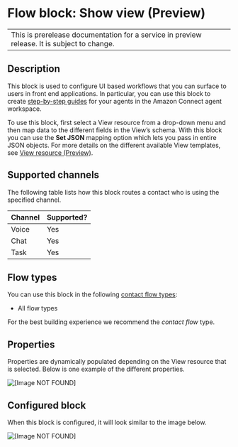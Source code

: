 # Flow block: Show view \(Preview\)<a name="show-view-block"></a>


|  | 
| --- |
| This is prerelease documentation for a service in preview release\. It is subject to change\. | 

## Description<a name="show-view-block-description"></a>

This block is used to configure UI based workflows that you can surface to users in front end applications\. In particular, you can use this block to create [step\-by\-step guides](https://docs.aws.amazon.com/connect/latest/adminguide/step-by-step-guided-experiences.html) for your agents in the Amazon Connect agent workspace\.

To use this block, first select a View resource from a drop\-down menu and then map data to the different fields in the View’s schema\. With this block you can use the **Set JSON** mapping option which lets you pass in entire JSON objects\. For more details on the different available View templates, see [View resource \(Preview\)](https://docs.aws.amazon.com/connect/latest/adminguide/view-resources-sg.html)\.

## Supported channels<a name="show-view-flow"></a>

The following table lists how this block routes a contact who is using the specified channel\. 


| Channel | Supported? | 
| --- | --- | 
| Voice | Yes | 
| Chat | Yes | 
| Task | Yes | 

## Flow types<a name="show-view-block-types"></a>

You can use this block in the following [contact flow types](create-contact-flow.md#contact-flow-types):
+ All flow types

For the best building experience we recommend the *contact flow* type\.

## Properties<a name="show-view-block-properties"></a>

Properties are dynamically populated depending on the View resource that is selected\. Below is one example of the different properties\.

![\[Image NOT FOUND\]](http://docs.aws.amazon.com/connect/latest/adminguide/images/show-view-block-sq.png)

## Configured block<a name="show-view-block-configured"></a>

When this block is configured, it will look similar to the image below\.

![\[Image NOT FOUND\]](http://docs.aws.amazon.com/connect/latest/adminguide/images/show-view-block-sq-config.png)
